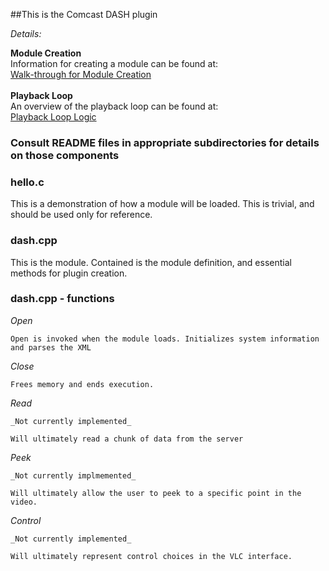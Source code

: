 ##This is the Comcast DASH plugin

*Details:*

**Module Creation**<br />
Information for creating a module can be found at:<br /> 
[Walk-through for Module Creation](https://github.com/Grade-A-Software/Comcast-DASH-VLC/wiki/Module-Creation)
<br />
<br />
**Playback Loop**<br />
An overview of the playback loop can be found at:<br />
[Playback Loop Logic](https://github.com/Grade-A-Software/Comcast-DASH-VLC/wiki/Playback-Loop-Logic)


### Consult README files in appropriate subdirectories for details on those components

### hello.c

This is a demonstration of how a module will be loaded. This is trivial, and should be used only for reference.

### dash.cpp

This is the module. Contained is the module definition, and essential methods for plugin creation.

### dash.cpp - functions

_Open_

	Open is invoked when the module loads. Initializes system information and parses the XML
_Close_

	Frees memory and ends execution.
_Read_

	_Not currently implemented_

	Will ultimately read a chunk of data from the server

_Peek_

	_Not currently implmemented_

	Will ultimately allow the user to peek to a specific point in the video.

_Control_

	_Not currently implemented_

	Will ultimately represent control choices in the VLC interface.
